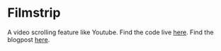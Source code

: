 # Filmstrip
A video scrolling feature like Youtube. Find the code live [here](https://viktorahmeti.github.io/Filmstrip/index.html). Find the blogpost [here](https://viktorahmeti.me/how-to-build-a-video-preview-feature/).
